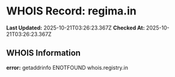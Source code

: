 # WHOIS Record: regima.in

**Last Updated:** 2025-10-21T03:26:23.367Z
**Checked At:** 2025-10-21T03:26:23.367Z

## WHOIS Information

**error:** getaddrinfo ENOTFOUND whois.registry.in

